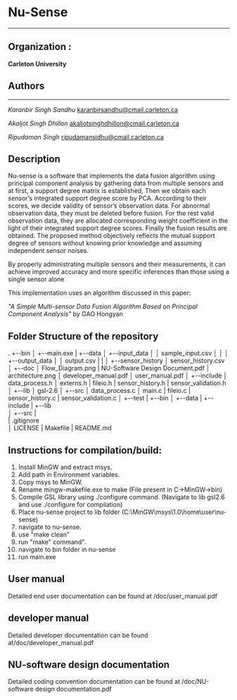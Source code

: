 # Nu-Sense
---
## Organization :
**Carleton University**

## Authors
---
*Karanbir Singh Sandhu*    karanbirsandhu@cmail.carleton.ca

*Akaljot Singh Dhillon*    akaljotsinghdhillon@cmail.carleton.ca

*Ripudaman Singh*          ripudamansidhu@cmail.carleton.ca

## Description

Nu-sense is a software that implements the data fusion algorithm  using principal component analysis by gathering data from multiple sensors and at first, a support degree matrix is established, Then we obtain each sensor’s integrated support degree score by PCA. According to their scores, we decide validity of sensor’s observation data. For abnormal observation data, they must be deleted before fusion. For the rest valid observation data, they are allocated corresponding weight coefficient in the light of their integrated support degree scores. Finally the fusion results are obtained. The proposed method objectively reflects the mutual support degree of sensors without knowing prior knowledge and assuming independent sensor noises.

By properly administrating multiple sensors and their measurements, it can achieve improved accuracy and more specific inferences than those using a single sensor alone

This implementation uses an algorithm discussed in this paper:

*"A Simple Multi-sensor Data Fusion Algorithm Based on Principal Component Analysis"* by GAO Hongyan

## Folder Structure of the repository

.
+--bin
│   +--main.exe
|
+--data
│   +--input_data
│   │       sample_input.csv
│   │
│   +--output_data
│   │       output.csv
|   |
│   +--sensor_history
│           sensor_history.csv
│
+--doc
│       Flow_Diagram.png
|       NU-Software Design Document.pdf
│       architecture.png
│       developer_manual.pdf
│       user_manual.pdf
│
+--include
│       data_process.h
│       externs.h
|       fileio.h
|       sensor_history.h
|       sensor_validation.h
│
+--lib
│       gsl-2.6
│
+--src
│       data_process.c
│       main.c
|       fileio.c
|       sensor_history.c
|       sensor_validation.c
│
+--test
|   +--bin
│   +--data
|   +--include
|   +--lib  
│   +--src
|  
|   .gitignore                 
│   LICENSE
|   Makefile
|   README.md

## Instructions for compilation/build:

1. Install MinGW and extract msys.
2. Add path in Environment variables.
3. Copy msys to MinGW.
4. Rename mingw-makefile.exe to make (File present in C->MinGW->bin)
5. Compile GSL library using ./configure command. (Navigate to lib gsl2.6 and use ./configure for compilation)
6. Place nu-sense project to lib folder (C:\MinGW\msys\1.0\home\user\nu-sense)
7. navigate to nu-sense.
8. use "make clean"
9. run "make" command".
10. navigate to bin folder in nu-sense
11. run main.exe

## User manual
Detailed end user documentation can be found at /doc/user_manual.pdf
## developer manual
Detailed developer documentation can be found at/doc/developer_manual.pdf
## NU-software design documentation
Detailed coding convention documentation can be found at /doc/NU-software design documentation.pdf
